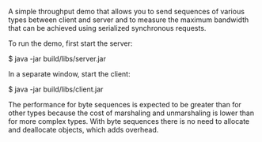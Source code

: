 A simple throughput demo that allows you to send sequences of various
types between client and server and to measure the maximum bandwidth
that can be achieved using serialized synchronous requests.

To run the demo, first start the server:

$ java -jar build/libs/server.jar

In a separate window, start the client:

$ java -jar build/libs/client.jar

The performance for byte sequences is expected to be greater than 
for other types because the cost of marshaling and unmarshaling is
lower than for more complex types. With byte sequences there is no
need to allocate and deallocate objects, which adds overhead.
